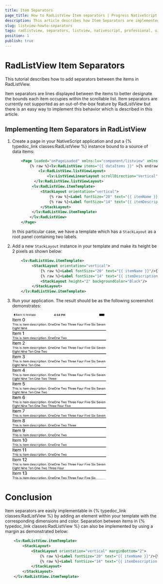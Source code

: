 ```yaml
---
title: Item Separators
page_title: How to RadListView Item separators | Progress NativeScript UI Documentation
description: This article describes how Item Separators are implemented with RadListView.
slug: listview-howto-separators
tags: radlistview, separators, listview, nativescript, professional, ui
position: 1
publish: true
---
```

# RadListView Item Separators
This tutorial describes how to add separators between the items in RadListView.

Item separators are lines displayed between the items to better designate the bounds each item occupies within the scrollable list. Item separators are currently not supported as an out-of-the-box feature by RadListView but there is an easy way to implement this behavior which is described in this article.

## Implementing Item Separators in RadListView

1. Create a page in your NativeScript application and put a {% typedoc_link classes:RadListView %} instance bound to a source of data items:

	```XML
    	<Page loaded="onPageLoaded" xmlns:lv="component/listview" xmlns="http://www.nativescript.org/tns.xsd">
        	{% raw %}<lv:RadListView items="{{ dataItems }}" >{% endraw %}
            	<lv:RadListView.listViewLayout>
                	<lv:ListViewLinearLayout scrollDirection="Vertical"/>
          	  </lv:RadListView.listViewLayout>
           	 <lv:RadListView.itemTemplate>
           	     <StackLayout orientation="vertical">
           	         {% raw %}<Label fontSize="20" text="{{ itemName }}"/>{% endraw %}
           	         {% raw %}<Label fontSize="14" text="{{ itemDescription }}" textWrap="true"/>{% endraw %}
           	     </StackLayout>
           	 </lv:RadListView.itemTemplate>
        	</lv:RadListView>
   		</Page>
    ```

    In this particular case, we have a template which has a `StackLayout` as a root panel containing two labels.

2. Add a new `StackLayout` instance in your template and make its height be 2 pixels as shown below:

	```XML
    	<lv:RadListView.itemTemplate>
       		 <StackLayout orientation="vertical">
       		     {% raw %}<Label fontSize="20" text="{{ itemName }}"/>{% endraw %}
       		     {% raw %}<Label fontSize="14" text="{{ itemDescription }}" textWrap="true"/>{% endraw %}
       		     <StackLayout height="2" backgroundColor="Black"/>
       		 </StackLayout>
    	</lv:RadListView.itemTemplate>
	```

3. Run your application. The result should be as the following screenshot demonstrates:

	![TelerikUI-RadListView-Getting-Started](../../../img/ns_ui/list-view-howto-separators_1.png "iOS")

# Conclusion
Item separators are easily implementable in {% typedoc_link classes:RadListView %} by adding an element within your template with the corresponding dimensions and color. Separation between items in {% typedoc_link classes:RadListView %} can also be implemented by using a margin as demonstrated below:

```XML
    <lv:RadListView.itemTemplate>
        <StackLayout>
            <StackLayout orientation="vertical" marginBottom="2">
                {% raw %}<Label fontSize="20" text="{{ itemName }}"/>{% endraw %}
                {% raw %}<Label fontSize="14" text="{{ itemDescription }}" textWrap="true"/>{% endraw %}
            </StackLayout>
        </StackLayout>
    </lv:RadListView.itemTemplate>
```
